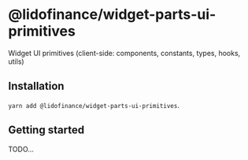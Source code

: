 # @lidofinance/widget-parts-ui-primitives

Widget UI primitives (client-side: components, constants, types, hooks, utils)

## Installation

`yarn add @lidofinance/widget-parts-ui-primitives`.

## Getting started
TODO...
